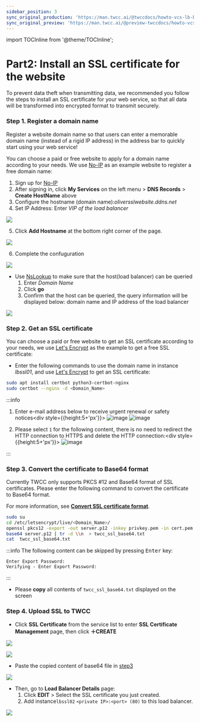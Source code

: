 ```yaml
---
sidebar_position: 3
sync_original_production: 'https://man.twcc.ai/@twccdocs/howto-vcs-lb-build-secure-web-handle-high-traffic-2-en' 
sync_original_preview: 'https://man.twcc.ai/@preview-twccdocs/howto-vcs-lb-build-secure-web-handle-high-traffic-2-en'
---
```


import TOCInline from '@theme/TOCInline';

# Part2: Install an SSL certificate for the website

To prevent data theft when transmitting data, we recommended you follow the steps to install an SSL certificate for your web service, so that all data will be transformed into encrypted format to transmit securely.


<TOCInline toc={toc} />

### Step 1. Register a domain name

Register a website domain name so that users can enter a memorable domain name (instead of a rigid IP address) in the address bar to quickly start using your web service!

You can choose a paid or free website to apply for a domain name according to your needs. We use [No-IP](https://www.noip.com/) as an example website to register a free domain name:

1. Sign up for [No-IP](https://www.noip.com/)
2. After signing in, click **My Services** on the left menu > **DNS Records** > **Create HostName** above
3. Configure the hostname (domain name):*<span>oliversslwebsite.ddns.net</span>*	
4. Set IP Address: Enter *VIP of the load balancer*

![](https://cos.twcc.ai/SYS-MANUAL/uploads/upload_96ab3d56d9eaf55adcc742eea7b63a3e.png)



5. Click **Add Hostname** at the bottom right corner of the page.

![](https://cos.twcc.ai/SYS-MANUAL/uploads/upload_c109bfa8410aa890bb412aeb898c2422.png)

6. Complete the confuguration

![](https://cos.twcc.ai/SYS-MANUAL/uploads/upload_94bc8c23a9765db542f9e7e6dea9b087.png)





- Use [NsLookup](https://centralops.net/co/NsLookup.aspx) to make sure that the host(load balancer) can be queried
    1. Enter *Domain Name*
    2. Click **go**
    3. Confirm that the host can be queried, the query information will be displayed below: domain name and IP address of the load balancer

![](https://cos.twcc.ai/SYS-MANUAL/uploads/upload_253e1b6106fca323bee7ec7a8919b8e5.png)




### Step 2. Get an SSL certificate

You can choose a paid or free website to get an SSL certificate according to your needs, we use [Let's Encrypt](https://letsencrypt.org/) as the example to get a free SSL certificate:

- Enter the following commands to use the domain name in instance *lbssl01*, and use [Let's Encrypt](https://letsencrypt.org/) to get an SSL certificate:

```bash
sudo apt install certbot python3-certbot-nginx
sudo certbot --nginx -d <Domain_Name>
```

:::info
1. Enter e-mail address below to receive urgent renewal or safety notices<div style={{height:5+'px'}}></div>
![image](https://user-images.githubusercontent.com/109254397/184550225-cea21a14-989e-4716-9734-c90be29d3a67.png)
![image](https://user-images.githubusercontent.com/109254397/184550263-c9fb6e98-9c63-4150-9f6d-6accf94e3313.png)


2. Please select `1` for the following content, there is no need to redirect the HTTP connection to HTTPS and delete the HTTP connection:<div style={{height:5+'px'}}></div>
![image](https://user-images.githubusercontent.com/109254397/184550314-80aed63f-ca93-49ea-a0a0-daefd906b1ee.png)

:::

### Step 3. Convert the certificate to Base64 format

Currently TWCC only supports PKCS #12 and Base64 format of SSL certificates. Please enter the following command to convert the certificate to Base64 format.

For more information, see [**Convert SSL certificate format**](https://man.twcc.ai/@twccdocs/doc-vcs-main-en/https%3A%2F%2Fman.twcc.ai%2F%40twccdocs%2Fhowo-lb-convert-cert-en).

```bash
sudo su
cd /etc/letsencrypt/live/<Domain_Name>/ 
openssl pkcs12 -export -out server.p12 -inkey privkey.pem -in cert.pem -certfile chain.pem
base64 server.p12 | tr -d \\n  > twcc_ssl_base64.txt
cat  twcc_ssl_base64.txt
```

:::info
The following content can be skipped by pressing <kbd>Enter</kbd> key:

```
Enter Export Password:
Verifying - Enter Export Password:
```

:::

- Please **copy** all contents of `twcc_ssl_base64.txt` displayed on the screen

### Step 4. Upload SSL to TWCC

- Click **SSL Certificate** from the service list to enter **SSL Certificate Management** page, then click **＋CREATE**

![](https://cos.twcc.ai/SYS-MANUAL/uploads/upload_035358b1bfa7bbed4e3701e863524015.png)


![](https://cos.twcc.ai/SYS-MANUAL/uploads/upload_ddde45bec62fac72292cc6357356e043.png)
- Paste the copied content of base64 file in [step3](#step-3-convert-the-certificate-to-base64-format)

![](https://cos.twcc.ai/SYS-MANUAL/uploads/upload_f9640763369d1d13d95106cc09b37b34.png)





- Then, go to **Load Balancer Details** page:
    1. Click **EDIT** > Select the SSL certificate you just created.
    2. Add instance`lbssl02`  `<private IP>:<port> (80)` to this load balancer.

![](https://cos.twcc.ai/SYS-MANUAL/uploads/upload_059ae0f49869e2f96a24e86e6ea01374.png)